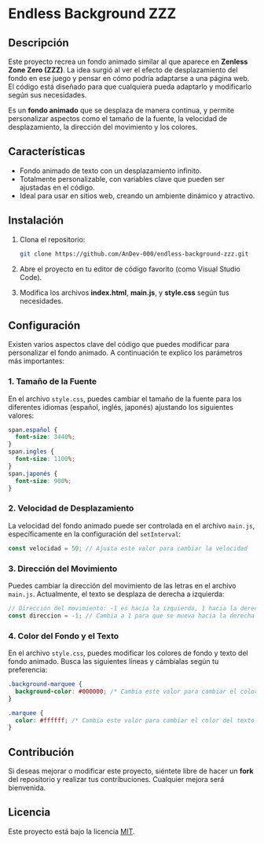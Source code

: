
# Endless Background ZZZ

## Descripción

Este proyecto recrea un fondo animado similar al que aparece en **Zenless Zone Zero (ZZZ)**. La idea surgió al ver el efecto de desplazamiento del fondo en ese juego y pensar en cómo podría adaptarse a una página web. El código está diseñado para que cualquiera pueda adaptarlo y modificarlo según sus necesidades.

Es un **fondo animado** que se desplaza de manera continua, y permite personalizar aspectos como el tamaño de la fuente, la velocidad de desplazamiento, la dirección del movimiento y los colores.

## Características

- Fondo animado de texto con un desplazamiento infinito.
- Totalmente personalizable, con variables clave que pueden ser ajustadas en el código.
- Ideal para usar en sitios web, creando un ambiente dinámico y atractivo.

## Instalación

1. Clona el repositorio:
    ```bash
    git clone https://github.com/AnDev-000/endless-background-zzz.git
    ```

2. Abre el proyecto en tu editor de código favorito (como Visual Studio Code).

3. Modifica los archivos **index.html**, **main.js**, y **style.css** según tus necesidades.

## Configuración

Existen varios aspectos clave del código que puedes modificar para personalizar el fondo animado. A continuación te explico los parámetros más importantes:

### 1. Tamaño de la Fuente

En el archivo `style.css`, puedes cambiar el tamaño de la fuente para los diferentes idiomas (español, inglés, japonés) ajustando los siguientes valores:

```css
span.español {
  font-size: 3440%;
}
span.ingles {
  font-size: 1100%;
}
span.japonés {
  font-size: 900%;
}
```

### 2. Velocidad de Desplazamiento

La velocidad del fondo animado puede ser controlada en el archivo `main.js`, específicamente en la configuración del `setInterval`:

```javascript
const velocidad = 50; // Ajusta este valor para cambiar la velocidad
```

### 3. Dirección del Movimiento

Puedes cambiar la dirección del movimiento de las letras en el archivo `main.js`. Actualmente, el texto se desplaza de derecha a izquierda:

```javascript
// Dirección del movimiento: -1 es hacia la izquierda, 1 hacia la derecha
const direccion = -1; // Cambia a 1 para que se mueva hacia la derecha
```

### 4. Color del Fondo y el Texto

En el archivo `style.css`, puedes modificar los colores de fondo y texto del fondo animado. Busca las siguientes líneas y cámbialas según tu preferencia:

```css
.background-marquee {
  background-color: #000000; /* Cambia este valor para cambiar el color de fondo */
}

.marquee {
  color: #ffffff; /* Cambia este valor para cambiar el color del texto */
}
```

## Contribución

Si deseas mejorar o modificar este proyecto, siéntete libre de hacer un **fork** del repositorio y realizar tus contribuciones. Cualquier mejora será bienvenida.

## Licencia

Este proyecto está bajo la licencia [MIT](https://opensource.org/licenses/MIT).
